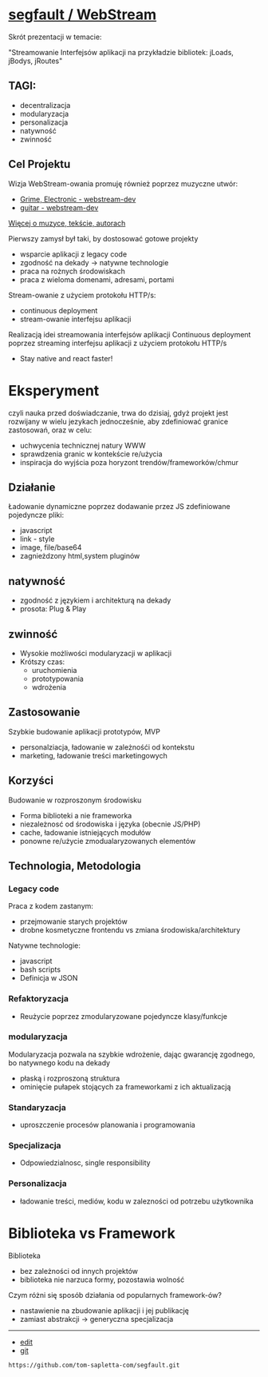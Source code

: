 # [segfault / WebStream](https://tom-sapletta-com.github.io/segfault/)

Skrót prezentacji w temacie:
 
"Streamowanie Interfejsów aplikacji na przykładzie bibliotek: jLoads, jBodys, jRoutes"

## TAGI: 
+ decentralizacja
+ modularyzacja
+ personalizacja
+ natywność
+ zwinność

## Cel Projektu

Wizja WebStream-owania promuję również poprzez muzyczne utwór:
+ [Grime, Electronic - webstream-dev](https://soundcloud.com/softreck/webstream-dev)
+ [guitar - webstream-dev](https://soundcloud.com/softreck/guitar-webstream)


[Więcej o muzyce, tekście, autorach](https://music.webstream.dev)

Pierwszy zamysł był taki, by dostosować gotowe projekty
+ wsparcie aplikacji z legacy code
+ zgodność na dekady -> natywne technologie
+ praca na rożnych środowiskach
+ praca z wieloma domenami, adresami, portami

Stream-owanie z użyciem protokołu HTTP/s:
+ continuous deployment
+ stream-owanie interfejsu aplikacji

Realizacją idei streamowania interfejsów aplikacji Continuous deployment poprzez streaming interfejsu aplikacji z użyciem protokołu HTTP/s
+ Stay native and react faster!

# Eksperyment 
czyli nauka przed doświadczanie, trwa do dzisiaj, gdyż projekt jest rozwijany w wielu jezykach jednocześnie, aby zdefiniować granice zastosowań, oraz w celu:
+ uchwycenia technicznej natury WWW
+ sprawdzenia granic w kontekście re/użycia
+ inspiracja do wyjścia poza horyzont trendów/frameworków/chmur


## Działanie
Ładowanie dynamiczne poprzez dodawanie przez JS zdefiniowane pojedyncze pliki:
+ javascript
+ link - style
+ image, file/base64
+ zagnieżdzony html,system pluginów


## natywność
+ zgodność z językiem i architekturą na dekady
+ prosota: Plug & Play


## zwinność
+ Wysokie możliwości modularyzacji w aplikacji
+ Krótszy czas:
  + uruchomienia
  + prototypowania
  + wdrożenia


## Zastosowanie
Szybkie budowanie aplikacji prototypów, MVP
+ personalziacja, ładowanie w zależnośći od kontekstu
+ marketing, ładowanie treści marketingowych


## Korzyści
Budowanie w rozproszonym środowisku
+ Forma biblioteki a nie frameworka
+ niezależnosć od środowiska i języka (obecnie JS/PHP)
+ cache, ładowanie istniejących modułów
+ ponowne re/użycie zmodualaryzowanych elementów

## Technologia, Metodologia

### Legacy code
Praca z kodem zastanym:
+ przejmowanie starych projektów
+ drobne kosmetyczne frontendu vs zmiana środowiska/architektury

Natywne technologie:
+ javascript
+ bash scripts
+ Definicja w JSON

### Refaktoryzacja
+ Reużycie poprzez zmodularyzowane pojedyncze klasy/funkcje

### modularyzacja
Modularyzacja pozwala na szybkie wdrożenie, dając gwarancję zgodnego, bo natywnego kodu na dekady
+ płaską i rozproszoną struktura
+ ominięcie pułapek stojących za frameworkami z ich aktualizacją

### Standaryzacja
+ uproszczenie procesów planowania i programowania

### Specjalizacja
+ Odpowiedzialnosc, single responsibility

### Personalizacja
+ ładowanie treści, mediów, kodu w zalezności od potrzebu użytkownika


# Biblioteka vs Framework

Biblioteka
+ bez zależności od innych projektów
+ biblioteka nie narzuca formy, pozostawia wolność

Czym różni się sposób działania od popularnych framework-ów?
+ nastawienie na zbudowanie aplikacji i jej publikację
+ zamiast abstrakcji -> generyczna specjalizacja




---
+ [edit](https://github.com/tom-sapletta-com/segfault/edit/main/README.md)
+ [git](https://github.com/tom-sapletta-com/segfault)
```
https://github.com/tom-sapletta-com/segfault.git
```
